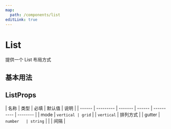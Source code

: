```yaml
---
map:
  path: /components/list
editLink: true
---
```


# List

提供一个 List 布局方式

## 基本用法

<demo src="./demo/base.vue"
  title="基础用法"></demo>

## ListProps

| 名称   | 类型      | 必填    | 默认值 | 说明       |
| ------ | --------- | ------- | ------ | ---------- | -------- |
| mode   | `vertical | grid`   |        | `vertical` | 排列方式 |
| gutter | `number   | string` |        |            | 间隔     |

